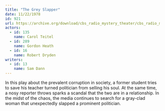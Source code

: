 ```yaml
---
title: "The Grey Slapper"
date: 11/22/1978
id: 921
url: https://archive.org/download/cbs_radio_mystery_theater/cbs_radio_mystery_theater-0901-0950.zip/cbs_radio_mystery_theater-0901-0950%2Fcbsrmt_0921_the_grey_slapper.mp3
actors:  
  - id: 135
    name: Carol Teitel  
  - id: 289
    name: Gordon Heath  
  - id: 16
    name: Robert Dryden
writers:  
  - id: 13
    name: Sam Dann
---
```

In this play about the prevalent corruption in society, a former student tries to save his teacher turned politician from selling his soul. At the same time, a nosy reporter throws sparks a scandal that the two are in a relationship. In the midst of the chaos, the media continues to search for a gray-clad woman that unexpectedly slapped a prominent politician.